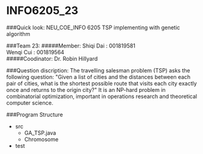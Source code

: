 # INFO6205_23
###Quick look:
NEU_COE_INFO 6205 TSP implementing with genetic algorithm

###Team 23:
#####Member: 
Shiqi Dai : 001819581<br>
Wenqi Cui : 001819564<br>
#####Coodinator: 
Dr. Robin Hillyard

###Question discription:
The travelling salesman problem (TSP) asks the following question: "Given a list of cities and the distances between each pair of cities, what is the shortest possible route that visits each city exactly once and returns to the origin city?" It is an NP-hard problem in combinatorial optimization, important in operations research and theoretical computer science.

###Program Structure
- src
   - GA_TSP.java
   - Chromosome
- test
